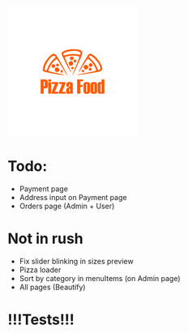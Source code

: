 <img src="./public/logo.png" style="width:256px;height: 256px;" alt="logo"/>

# Todo:

- Payment page
- Address input on Payment page
- Orders page (Admin + User)

# Not in rush

- Fix slider blinking in sizes preview
- Pizza loader
- Sort by category in menuItems (on Admin page)
- All pages (Beautify)
  
# !!!Tests!!!
